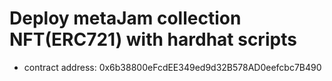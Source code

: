 # Deploy metaJam collection NFT(ERC721) with hardhat scripts

- contract address: 0x6b38800eFcdEE349ed9d32B578AD0eefcbc7B490

